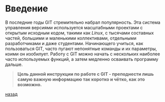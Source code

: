 # Введение

В последние годы GIT стремительно набрал популярность. Эта система управления версиями используется масштабными проектами с открытым исходным кодом, такими как *Linux*, с тысячами составных частей, большими и маленькими коллективами, отдельными разработчиками и даже студентами. Начинающего учиться, как пользоваться GIT, часто пугают непонятные команды и их параметры, коими он изобилует. Работу с GIT можно начать с нескольких наиболее часто используемых функций, а затем медленно осваивать программу дальше. 
> **Цель данной инструкции по работе с GIT - преподнести лишь самую важную информацию так коротко и чётко, как это возможно.**







[назад](./readme.md)